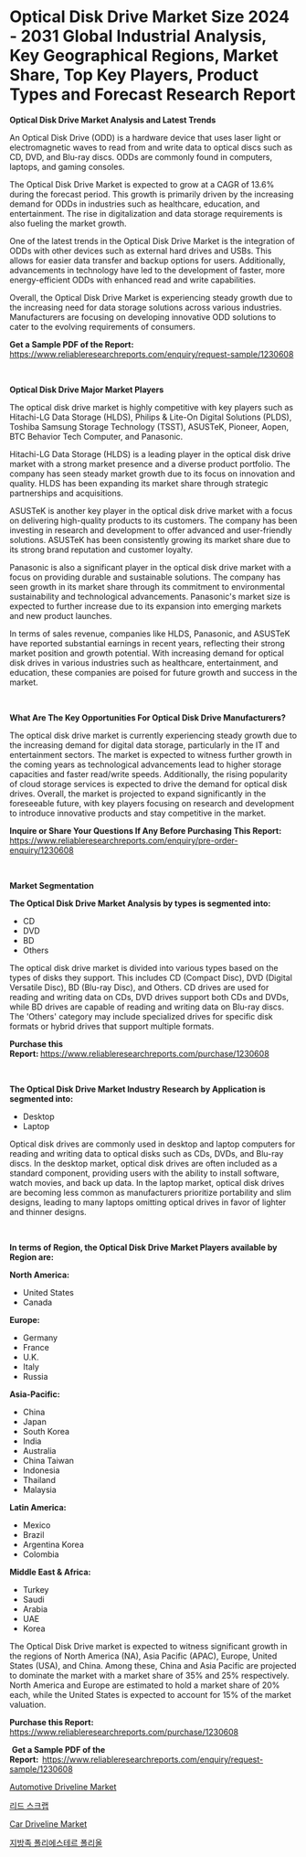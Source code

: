 <p><h1>Optical Disk Drive Market Size 2024 - 2031 Global Industrial Analysis, Key Geographical Regions, Market Share, Top Key Players, Product Types and Forecast Research Report</h1></p><p><strong>Optical Disk Drive Market Analysis and Latest Trends</strong></p>
<p><p>An Optical Disk Drive (ODD) is a hardware device that uses laser light or electromagnetic waves to read from and write data to optical discs such as CD, DVD, and Blu-ray discs. ODDs are commonly found in computers, laptops, and gaming consoles.</p><p>The Optical Disk Drive Market is expected to grow at a CAGR of 13.6% during the forecast period. This growth is primarily driven by the increasing demand for ODDs in industries such as healthcare, education, and entertainment. The rise in digitalization and data storage requirements is also fueling the market growth.</p><p>One of the latest trends in the Optical Disk Drive Market is the integration of ODDs with other devices such as external hard drives and USBs. This allows for easier data transfer and backup options for users. Additionally, advancements in technology have led to the development of faster, more energy-efficient ODDs with enhanced read and write capabilities.</p><p>Overall, the Optical Disk Drive Market is experiencing steady growth due to the increasing need for data storage solutions across various industries. Manufacturers are focusing on developing innovative ODD solutions to cater to the evolving requirements of consumers.</p></p>
<p><strong>Get a Sample PDF of the Report:&nbsp;</strong> <a href="https://www.reliableresearchreports.com/enquiry/request-sample/1230608">https://www.reliableresearchreports.com/enquiry/request-sample/1230608</a></p>
<p>&nbsp;</p>
<p><strong>Optical Disk Drive Major Market Players</strong></p>
<p><p>The optical disk drive market is highly competitive with key players such as Hitachi-LG Data Storage (HLDS), Philips & Lite-On Digital Solutions (PLDS), Toshiba Samsung Storage Technology (TSST), ASUSTeK, Pioneer, Aopen, BTC Behavior Tech Computer, and Panasonic. </p><p>Hitachi-LG Data Storage (HLDS) is a leading player in the optical disk drive market with a strong market presence and a diverse product portfolio. The company has seen steady market growth due to its focus on innovation and quality. HLDS has been expanding its market share through strategic partnerships and acquisitions.</p><p>ASUSTeK is another key player in the optical disk drive market with a focus on delivering high-quality products to its customers. The company has been investing in research and development to offer advanced and user-friendly solutions. ASUSTeK has been consistently growing its market share due to its strong brand reputation and customer loyalty.</p><p>Panasonic is also a significant player in the optical disk drive market with a focus on providing durable and sustainable solutions. The company has seen growth in its market share through its commitment to environmental sustainability and technological advancements. Panasonic's market size is expected to further increase due to its expansion into emerging markets and new product launches.</p><p>In terms of sales revenue, companies like HLDS, Panasonic, and ASUSTeK have reported substantial earnings in recent years, reflecting their strong market position and growth potential. With increasing demand for optical disk drives in various industries such as healthcare, entertainment, and education, these companies are poised for future growth and success in the market.</p></p>
<p>&nbsp;</p>
<p><strong>What Are The Key Opportunities For Optical Disk Drive Manufacturers?</strong></p>
<p><p>The optical disk drive market is currently experiencing steady growth due to the increasing demand for digital data storage, particularly in the IT and entertainment sectors. The market is expected to witness further growth in the coming years as technological advancements lead to higher storage capacities and faster read/write speeds. Additionally, the rising popularity of cloud storage services is expected to drive the demand for optical disk drives. Overall, the market is projected to expand significantly in the foreseeable future, with key players focusing on research and development to introduce innovative products and stay competitive in the market.</p></p>
<p><strong>Inquire or Share Your Questions If Any Before Purchasing This Report:</strong> <a href="https://www.reliableresearchreports.com/enquiry/pre-order-enquiry/1230608">https://www.reliableresearchreports.com/enquiry/pre-order-enquiry/1230608</a></p>
<p>&nbsp;</p>
<p><strong>Market Segmentation</strong></p>
<p><strong>The Optical Disk Drive Market Analysis by types is segmented into:</strong></p>
<p><ul><li>CD</li><li>DVD</li><li>BD</li><li>Others</li></ul></p>
<p><p>The optical disk drive market is divided into various types based on the types of disks they support. This includes CD (Compact Disc), DVD (Digital Versatile Disc), BD (Blu-ray Disc), and Others. CD drives are used for reading and writing data on CDs, DVD drives support both CDs and DVDs, while BD drives are capable of reading and writing data on Blu-ray discs. The 'Others' category may include specialized drives for specific disk formats or hybrid drives that support multiple formats.</p></p>
<p><strong>Purchase this Report:&nbsp;</strong><a href="https://www.reliableresearchreports.com/purchase/1230608">https://www.reliableresearchreports.com/purchase/1230608</a></p>
<p>&nbsp;</p>
<p><strong>The Optical Disk Drive Market Industry Research by Application is segmented into:</strong></p>
<p><ul><li>Desktop</li><li>Laptop</li></ul></p>
<p><p>Optical disk drives are commonly used in desktop and laptop computers for reading and writing data to optical disks such as CDs, DVDs, and Blu-ray discs. In the desktop market, optical disk drives are often included as a standard component, providing users with the ability to install software, watch movies, and back up data. In the laptop market, optical disk drives are becoming less common as manufacturers prioritize portability and slim designs, leading to many laptops omitting optical drives in favor of lighter and thinner designs.</p></p>
<p>&nbsp;</p>
<p><strong>In terms of Region, the Optical Disk Drive Market Players available by Region are:</strong></p>
<p>
    <p> <strong> North America: </strong>
        <ul>
            <li>United States</li>
            <li>Canada</li>
        </ul>
        </p> 
    <p> <strong> Europe: </strong>
        <ul>
            <li>Germany</li>
            <li>France</li>
            <li>U.K.</li>
            <li>Italy</li>
            <li>Russia</li>
        </ul>
        </p> 
    <p> <strong> Asia-Pacific: </strong>
        <ul>
            <li>China</li>
            <li>Japan</li>
            <li>South Korea</li>
            <li>India</li>
            <li>Australia</li>
            <li>China Taiwan</li>
            <li>Indonesia</li>
            <li>Thailand</li>
            <li>Malaysia</li>
        </ul>
        </p> 
    <p> <strong> Latin America: </strong>
        <ul>
            <li>Mexico</li>
            <li>Brazil</li>
            <li>Argentina Korea</li>
            <li>Colombia</li>
        </ul>
        </p> 
    <p> <strong> Middle East & Africa: </strong>
        <ul>
            <li>Turkey</li>
            <li>Saudi</li>
            <li>Arabia</li>
            <li>UAE</li>
            <li>Korea</li>
        </ul>
    </p>
    </p>
<p><p>The Optical Disk Drive market is expected to witness significant growth in the regions of North America (NA), Asia Pacific (APAC), Europe, United States (USA), and China. Among these, China and Asia Pacific are projected to dominate the market with a market share of 35% and 25% respectively. North America and Europe are estimated to hold a market share of 20% each, while the United States is expected to account for 15% of the market valuation.</p></p>
<p><strong>Purchase this Report: </strong><a href="https://www.reliableresearchreports.com/purchase/1230608">https://www.reliableresearchreports.com/purchase/1230608</a></p>
<p>&nbsp;<strong>Get a Sample PDF of the Report:&nbsp;&nbsp;</strong><a href="https://www.reliableresearchreports.com/enquiry/request-sample/1230608">https://www.reliableresearchreports.com/enquiry/request-sample/1230608</a></p>
<p><strong></strong></p>
<p><p><a href="https://issuu.com/reportprime-2/docs/automotive-driveline-market-size-2030.pptx">Automotive Driveline Market</a></p><p><a href="https://github.com/GabrielBlanda5656/Market-Research-Report-List-1/blob/main/22437169201.md">리드 스크랩</a></p><p><a href="https://issuu.com/reportprime-2/docs/car-driveline-market-size-2030.pptx">Car Driveline Market</a></p><p><a href="https://github.com/vsckjg50460/Market-Research-Report-List-1/blob/main/95810909200.md">지방족 폴리에스테르 폴리올</a></p></p>